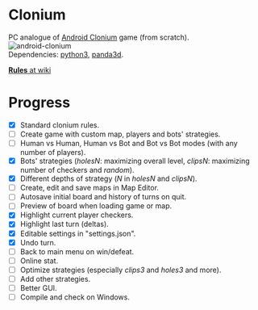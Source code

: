 # Clonium
PC analogue of [Android Clonium](http://4pda.ru/forum/lofiversion/index.php?t632925.html) game (from scratch).
<br>
![android-clonium](https://user-images.githubusercontent.com/30413024/45918854-87a5e180-be95-11e8-93e1-2e844d27f841.jpeg)
<br>
Dependencies: [python3](https://www.python.org/downloads/), [panda3d](https://www.panda3d.org/).

[**Rules** at wiki](https://github.com/pier-bezuhoff/clonium/wiki/Rules-of-Clonium)

# Progress
- [x] Standard clonium rules.
- [ ] Create game with custom map, players and bots' strategies.
- [ ] Human vs Human, Human vs Bot and Bot vs Bot modes (with any number of players).
- [x] Bots' strategies (_holesN_: maximizing overall level, _clipsN_: maximizing number of checkers and _random_).
- [x] Different depths of strategy (_N_ in _holesN_ and _clipsN_).
- [ ] Create, edit and save maps in Map Editor.
- [ ] Autosave initial board and history of turns on quit.
- [ ] Preview of board when loading game or map.
- [x] Highlight current player checkers.
- [x] Highlight last turn (deltas).
- [x] Editable settings in "settings.json".
- [x] Undo turn.
- [ ] Back to main menu on win/defeat.
- [ ] Online stat.
- [ ] Optimize strategies (especially _clips3_ and _holes3_ and more).
- [ ] Add other strategies.
- [ ] Better GUI.
- [ ] Compile and check on Windows.
